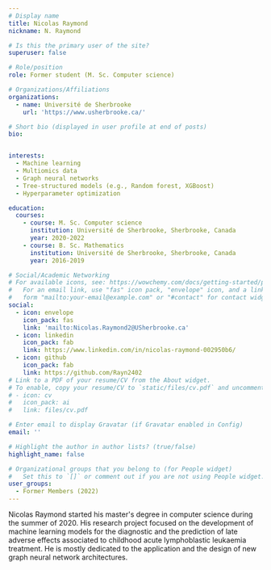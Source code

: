 ```yaml
---
# Display name
title: Nicolas Raymond
nickname: N. Raymond

# Is this the primary user of the site?
superuser: false

# Role/position
role: Former student (M. Sc. Computer science)

# Organizations/Affiliations
organizations:
  - name: Université de Sherbrooke
    url: 'https://www.usherbrooke.ca/'

# Short bio (displayed in user profile at end of posts)
bio: 


interests:
  - Machine learning
  - Multiomics data
  - Graph neural networks
  - Tree-structured models (e.g., Random forest, XGBoost)
  - Hyperparameter optimization

education:
  courses:
    - course: M. Sc. Computer science
      institution: Université de Sherbrooke, Sherbrooke, Canada
      year: 2020-2022
    - course: B. Sc. Mathematics
      institution: Université de Sherbrooke, Sherbrooke, Canada
      year: 2016-2019

# Social/Academic Networking
# For available icons, see: https://wowchemy.com/docs/getting-started/page-builder/#icons
#   For an email link, use "fas" icon pack, "envelope" icon, and a link in the
#   form "mailto:your-email@example.com" or "#contact" for contact widget.
social:
  - icon: envelope
    icon_pack: fas
    link: 'mailto:Nicolas.Raymond2@USherbrooke.ca'
  - icon: linkedin
    icon_pack: fab
    link: https://www.linkedin.com/in/nicolas-raymond-002950b6/
  - icon: github
    icon_pack: fab
    link: https://github.com/Rayn2402
# Link to a PDF of your resume/CV from the About widget.
# To enable, copy your resume/CV to `static/files/cv.pdf` and uncomment the lines below.
# - icon: cv
#   icon_pack: ai
#   link: files/cv.pdf

# Enter email to display Gravatar (if Gravatar enabled in Config)
email: ''

# Highlight the author in author lists? (true/false)
highlight_name: false

# Organizational groups that you belong to (for People widget)
#   Set this to `[]` or comment out if you are not using People widget.
user_groups:
  - Former Members (2022)
---
```


Nicolas Raymond started his master's degree in computer science during the summer of 2020. 
His research project focused on the development of machine learning models for the diagnostic 
and the prediction of late adverse effects associated to childhood acute lymphoblastic leukaemia treatment.
He is mostly dedicated to the application and the design of new graph neural network architectures.
